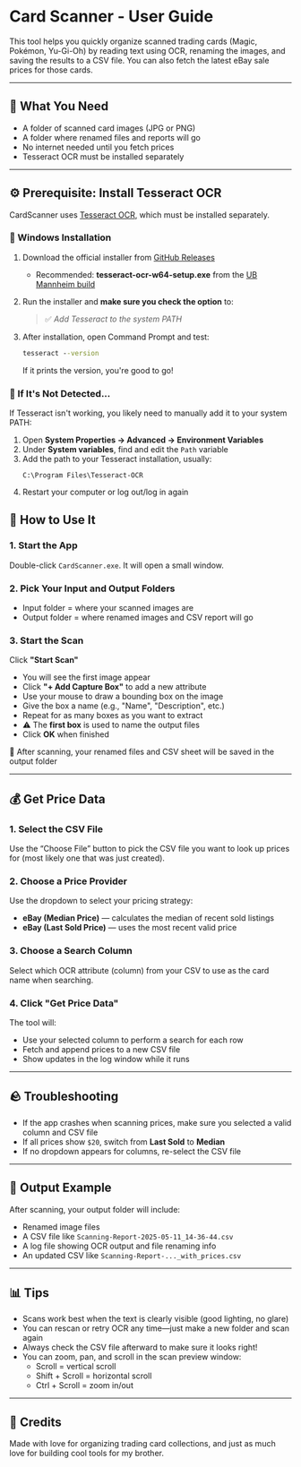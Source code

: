 # Card Scanner - User Guide

This tool helps you quickly organize scanned trading cards (Magic, Pokémon, Yu-Gi-Oh) by reading text using OCR, renaming the images, and saving the results to a CSV file. You can also fetch the latest eBay sale prices for those cards.

---

## 🧰 What You Need

- A folder of scanned card images (JPG or PNG)
- A folder where renamed files and reports will go
- No internet needed until you fetch prices
- Tesseract OCR must be installed separately

---

## ⚙️ Prerequisite: Install Tesseract OCR

CardScanner uses [Tesseract OCR](https://github.com/tesseract-ocr/tesseract), which must be installed separately.

### 🪿 Windows Installation

1. Download the official installer from [GitHub Releases](https://github.com/UB-Mannheim/tesseract/wiki)
   - Recommended: **tesseract-ocr-w64-setup.exe** from the [UB Mannheim build](https://github.com/UB-Mannheim/tesseract/wiki)

2. Run the installer and **make sure you check the option** to:
   > ✅ *Add Tesseract to the system PATH*

3. After installation, open Command Prompt and test:
   ```cmd
   tesseract --version
   ```

   If it prints the version, you're good to go!

### 🧪 If It's Not Detected...

If Tesseract isn't working, you likely need to manually add it to your system PATH:

1. Open **System Properties → Advanced → Environment Variables**
2. Under **System variables**, find and edit the `Path` variable
3. Add the path to your Tesseract installation, usually:
   ```
   C:\Program Files\Tesseract-OCR
   ```
4. Restart your computer or log out/log in again


## 🚀 How to Use It

### 1. **Start the App**

Double-click `CardScanner.exe`. It will open a small window.

### 2. **Pick Your Input and Output Folders**

- Input folder = where your scanned images are
- Output folder = where renamed images and CSV report will go

### 3. **Start the Scan**

Click **"Start Scan"**

- You will see the first image appear
- Click **"+ Add Capture Box"** to add a new attribute
- Use your mouse to draw a bounding box on the image
- Give the box a name (e.g., "Name", "Description", etc.)
- Repeat for as many boxes as you want to extract
- ⚠️ The **first box** is used to name the output files
- Click **OK** when finished

📃 After scanning, your renamed files and CSV sheet will be saved in the output folder

---

## 💰 Get Price Data

### 1. **Select the CSV File**

Use the “Choose File” button to pick the CSV file you want to look up prices for (most likely one that was just created).

### 2. **Choose a Price Provider**

Use the dropdown to select your pricing strategy:
- **eBay (Median Price)** — calculates the median of recent sold listings
- **eBay (Last Sold Price)** — uses the most recent valid price

### 3. **Choose a Search Column**

Select which OCR attribute (column) from your CSV to use as the card name when searching.

### 4. **Click "Get Price Data"**

The tool will:
- Use your selected column to perform a search for each row
- Fetch and append prices to a new CSV file
- Show updates in the log window while it runs

---

## 🪨 Troubleshooting

- If the app crashes when scanning prices, make sure you selected a valid column and CSV file
- If all prices show `$20`, switch from **Last Sold** to **Median**
- If no dropdown appears for columns, re-select the CSV file

---

## 📄 Output Example

After scanning, your output folder will include:

- Renamed image files
- A CSV file like `Scanning-Report-2025-05-11_14-36-44.csv`
- A log file showing OCR output and file renaming info
- An updated CSV like `Scanning-Report-..._with_prices.csv`

---

## 📊 Tips

- Scans work best when the text is clearly visible (good lighting, no glare)
- You can rescan or retry OCR any time—just make a new folder and scan again
- Always check the CSV file afterward to make sure it looks right!
- You can zoom, pan, and scroll in the scan preview window:
    - Scroll = vertical scroll
    - Shift + Scroll = horizontal scroll
    - Ctrl  + Scroll = zoom in/out

---

## 🧡 Credits

Made with love for organizing trading card collections, and just as much love for building cool tools for my brother.
